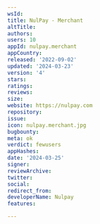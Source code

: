 ```yaml
---
wsId: 
title: NulPay - Merchant
altTitle: 
authors: 
users: 10
appId: nulpay.merchant
appCountry: 
released: '2022-09-02'
updated: '2024-03-23'
version: '4'
stars: 
ratings: 
reviews: 
size: 
website: https://nulpay.com
repository: 
issue: 
icon: nulpay.merchant.jpg
bugbounty: 
meta: ok
verdict: fewusers
appHashes: 
date: '2024-03-25'
signer: 
reviewArchive: 
twitter: 
social: 
redirect_from: 
developerName: Nulpay
features: 

---
```


